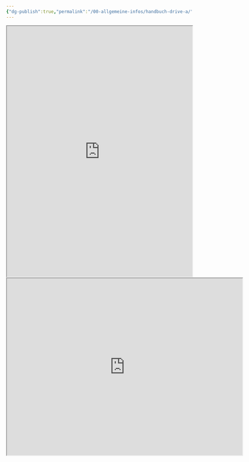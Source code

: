 ```yaml
---
{"dg-publish":true,"permalink":"/00-allgemeine-infos/handbuch-drive-a/","noteIcon":""}
---
```


<iframe src="https://drive.google.com/file/d/1O8T6gFT77mZBIhA4dQtSW7fYOmsx2KVd/preview" width="100%" height="680" allow="autoplay"></iframe>


<iframe src="https://drive.google.com/file/d/1O8T6gFT77mZBIhA4dQtSW7fYOmsx2KVd/preview#page=10" width="640" height="480"></iframe>
